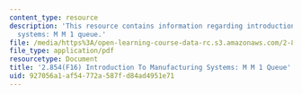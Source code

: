 ```yaml
---
content_type: resource
description: 'This resource contains information regarding introduction to manufacturing
  systems: M M 1 queue.'
file: /media/https%3A/open-learning-course-data-rc.s3.amazonaws.com/2-854-introduction-to-manufacturing-systems-fall-2016/927056a1af54772a587fd84ad4951e71_MIT2_854F16_Mm1Queue.pdf
file_type: application/pdf
resourcetype: Document
title: '2.854(F16) Introduction To Manufacturing Systems: M M 1 Queue'
uid: 927056a1-af54-772a-587f-d84ad4951e71
---
```

